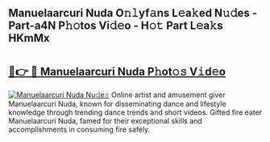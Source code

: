 ## Manuelaarcuri Nuda O𝚗𝚕yf𝚊ns L𝚎a𝚔ed N𝚞𝚍es - Part-a4N P𝚑𝚘tos Vi𝚍𝚎o - H𝚘𝚝 Part L𝚎a𝚔s HKmMx

# <h2><a href="http://kfan7c.oniu.top/?m=Manuelaarcuri+Nuda">🔗👉 🔴 Manuelaarcuri Nuda P𝚑ot𝚘𝚜 V𝚒d𝚎o</a></h2>

[![Manuelaarcuri Nuda Nu𝚍e𝚜](https://i.imgur.com/0qMVB7G.gif)](http://kfan7c.oniu.top/?m=Manuelaarcuri+Nuda)
Online artist and amusement giver Manuelaarcuri Nuda, known for disseminating dance and lifestyle knowledge through trending dance trends and short videos. Gifted fire eater Manuelaarcuri Nuda, famed for their exceptional skills and accomplishments in consuming fire safely.  
